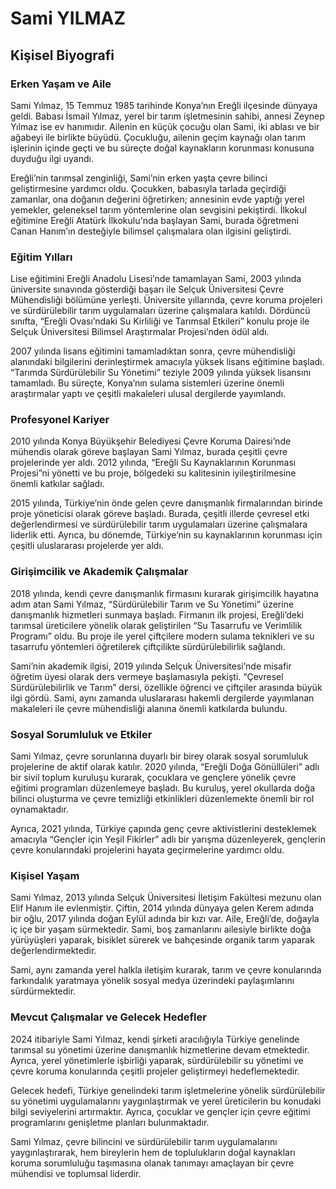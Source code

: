 # Sami YILMAZ

## Kişisel Biyografi

### Erken Yaşam ve Aile

Sami Yılmaz, 15 Temmuz 1985 tarihinde Konya’nın Ereğli ilçesinde dünyaya geldi. Babası İsmail Yılmaz, yerel bir tarım işletmesinin sahibi, annesi Zeynep Yılmaz ise ev hanımıdır. Ailenin en küçük çocuğu olan Sami, iki ablası ve bir ağabeyi ile birlikte büyüdü. Çocukluğu, ailenin geçim kaynağı olan tarım işlerinin içinde geçti ve bu süreçte doğal kaynakların korunması konusuna duyduğu ilgi uyandı.

Ereğli’nin tarımsal zenginliği, Sami’nin erken yaşta çevre bilinci geliştirmesine yardımcı oldu. Çocukken, babasıyla tarlada geçirdiği zamanlar, ona doğanın değerini öğretirken; annesinin evde yaptığı yerel yemekler, geleneksel tarım yöntemlerine olan sevgisini pekiştirdi. İlkokul eğitimine Ereğli Atatürk İlkokulu'nda başlayan Sami, burada öğretmeni Canan Hanım’ın desteğiyle bilimsel çalışmalara olan ilgisini geliştirdi. 

### Eğitim Yılları

Lise eğitimini Ereğli Anadolu Lisesi’nde tamamlayan Sami, 2003 yılında üniversite sınavında gösterdiği başarı ile Selçuk Üniversitesi Çevre Mühendisliği bölümüne yerleşti. Üniversite yıllarında, çevre koruma projeleri ve sürdürülebilir tarım uygulamaları üzerine çalışmalara katıldı. Dördüncü sınıfta, “Ereğli Ovası’ndaki Su Kirliliği ve Tarımsal Etkileri” konulu proje ile Selçuk Üniversitesi Bilimsel Araştırmalar Projesi’nden ödül aldı.

2007 yılında lisans eğitimini tamamladıktan sonra, çevre mühendisliği alanındaki bilgilerini derinleştirmek amacıyla yüksek lisans eğitimine başladı. “Tarımda Sürdürülebilir Su Yönetimi” teziyle 2009 yılında yüksek lisansını tamamladı. Bu süreçte, Konya’nın sulama sistemleri üzerine önemli araştırmalar yaptı ve çeşitli makaleleri ulusal dergilerde yayımlandı.

### Profesyonel Kariyer

2010 yılında Konya Büyükşehir Belediyesi Çevre Koruma Dairesi’nde mühendis olarak göreve başlayan Sami Yılmaz, burada çeşitli çevre projelerinde yer aldı. 2012 yılında, “Ereğli Su Kaynaklarının Korunması Projesi”ni yönetti ve bu proje, bölgedeki su kalitesinin iyileştirilmesine önemli katkılar sağladı.

2015 yılında, Türkiye’nin önde gelen çevre danışmanlık firmalarından birinde proje yöneticisi olarak göreve başladı. Burada, çeşitli illerde çevresel etki değerlendirmesi ve sürdürülebilir tarım uygulamaları üzerine çalışmalara liderlik etti. Ayrıca, bu dönemde, Türkiye’nin su kaynaklarının korunması için çeşitli uluslararası projelerde yer aldı.

### Girişimcilik ve Akademik Çalışmalar

2018 yılında, kendi çevre danışmanlık firmasını kurarak girişimcilik hayatına adım atan Sami Yılmaz, “Sürdürülebilir Tarım ve Su Yönetimi” üzerine danışmanlık hizmetleri sunmaya başladı. Firmanın ilk projesi, Ereğli’deki tarımsal üreticilere yönelik olarak geliştirilen “Su Tasarrufu ve Verimlilik Programı” oldu. Bu proje ile yerel çiftçilere modern sulama teknikleri ve su tasarrufu yöntemleri öğretilerek çiftçilikte sürdürülebilirlik sağlandı.

Sami’nin akademik ilgisi, 2019 yılında Selçuk Üniversitesi’nde misafir öğretim üyesi olarak ders vermeye başlamasıyla pekişti. “Çevresel Sürdürülebilirlik ve Tarım” dersi, özellikle öğrenci ve çiftçiler arasında büyük ilgi gördü. Sami, aynı zamanda uluslararası hakemli dergilerde yayımlanan makaleleri ile çevre mühendisliği alanına önemli katkılarda bulundu.

### Sosyal Sorumluluk ve Etkiler

Sami Yılmaz, çevre sorunlarına duyarlı bir birey olarak sosyal sorumluluk projelerine de aktif olarak katılır. 2020 yılında, “Ereğli Doğa Gönüllüleri” adlı bir sivil toplum kuruluşu kurarak, çocuklara ve gençlere yönelik çevre eğitimi programları düzenlemeye başladı. Bu kuruluş, yerel okullarda doğa bilinci oluşturma ve çevre temizliği etkinlikleri düzenlemekte önemli bir rol oynamaktadır.

Ayrıca, 2021 yılında, Türkiye çapında genç çevre aktivistlerini desteklemek amacıyla “Gençler için Yeşil Fikirler” adlı bir yarışma düzenleyerek, gençlerin çevre konularındaki projelerini hayata geçirmelerine yardımcı oldu.

### Kişisel Yaşam

Sami Yılmaz, 2013 yılında Selçuk Üniversitesi İletişim Fakültesi mezunu olan Elif Hanım ile evlenmiştir. Çiftin, 2014 yılında dünyaya gelen Kerem adında bir oğlu, 2017 yılında doğan Eylül adında bir kızı var. Aile, Ereğli’de, doğayla iç içe bir yaşam sürmektedir. Sami, boş zamanlarını ailesiyle birlikte doğa yürüyüşleri yaparak, bisiklet sürerek ve bahçesinde organik tarım yaparak değerlendirmektedir.

Sami, aynı zamanda yerel halkla iletişim kurarak, tarım ve çevre konularında farkındalık yaratmaya yönelik sosyal medya üzerindeki paylaşımlarını sürdürmektedir. 

### Mevcut Çalışmalar ve Gelecek Hedefler

2024 itibariyle Sami Yılmaz, kendi şirketi aracılığıyla Türkiye genelinde tarımsal su yönetimi üzerine danışmanlık hizmetlerine devam etmektedir. Ayrıca, yerel yönetimlerle işbirliği yaparak, sürdürülebilir su yönetimi ve çevre koruma konularında çeşitli projeler geliştirmeyi hedeflemektedir.

Gelecek hedefi, Türkiye genelindeki tarım işletmelerine yönelik sürdürülebilir su yönetimi uygulamalarını yaygınlaştırmak ve yerel üreticilerin bu konudaki bilgi seviyelerini artırmaktır. Ayrıca, çocuklar ve gençler için çevre eğitimi programlarını genişletme planları bulunmaktadır. 

Sami Yılmaz, çevre bilincini ve sürdürülebilir tarım uygulamalarını yaygınlaştırarak, hem bireylerin hem de toplulukların doğal kaynakları koruma sorumluluğu taşımasına olanak tanımayı amaçlayan bir çevre mühendisi ve toplumsal liderdir.